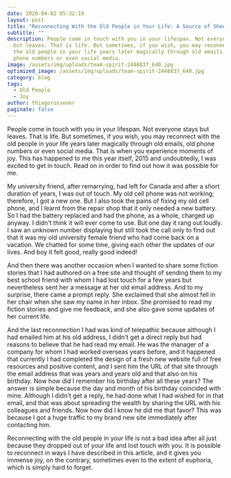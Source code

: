 ```yaml
---
date: 2020-04-02 05:32:19
layout: post
title: "Reconnecting With the Old People in Your Life: A Source of Sheer Joy"
subtitle: ""
description: People come in touch with you in your lifespan. Not everyone stays
  but leaves. That is life. But sometimes, if you wish, you may reconnect with
  the old people in your life years later magically through old emails, old
  phone numbers or even social media.
image: /assets/img/uploads/team-spirit-2448837_640.jpg
optimized_image: /assets/img/uploads/team-spirit-2448837_640.jpg
category: blog
tags:
  - Old People
  - Joy
author: thiagorossener
paginate: false
---
```

People come in touch with you in your lifespan. Not everyone stays but leaves. That is life. But sometimes, if you wish, you may reconnect with the old people in your life years later magically through old emails, old phone numbers or even social media. That is when you experience moments of joy. This has happened to me this year itself, 2015 and undoubtedly, I was excited to get in touch. Read on in order to find out how it was possible for me.

My university friend, after remarrying, had left for Canada and after a short duration of years, I was out of touch. My old cell phone was not working; therefore, I got a new one. But I also took the pains of fixing my old cell phone, and I learnt from the repair shop that it only needed a new battery. So I had the battery replaced and had the phone, as a whole, charged up anyway. I didn't think it will ever come to use. But one day it rang out loudly. I saw an unknown number displaying but still took the call only to find out that it was my old university female friend who had come back on a vacation. We chatted for some time, giving each other the updates of our lives. And boy it felt good, really good indeed!

And then there was another occasion when I wanted to share some fiction stories that I had authored on a free site and thought of sending them to my best school friend with whom I had lost touch for a few years but nevertheless sent her a message at her old email address. And to my surprise, there came a prompt reply. She exclaimed that she almost fell in her chair when she saw my name in her inbox. She promised to read my fiction stories and give me feedback, and she also gave some updates of her current life.

And the last reconnection I had was kind of telepathic because although I had emailed him at his old address, I didn't get a direct reply but had reasons to believe that he had read my email. He was the manager of a company for whom I had worked overseas years before, and it happened that currently I had completed the design of a fresh new website full of free resources and positive content, and I sent him the URL of that site through the email address that was years and years old and that also on his birthday. Now how did I remember his birthday after all these years? The answer is simple because the day and month of his birthday coincided with mine. Although I didn't get a reply, he had done what I had wished for in that email, and that was about spreading the wealth by sharing the URL with his colleagues and friends. Now how did I know he did me that favor? This was because I got a huge traffic to my brand new site immediately after contacting him.

Reconnecting with the old people in your life is not a bad idea after all just because they dropped out of your life and lost touch with you. It is possible to reconnect in ways I have described in this article, and it gives you immense joy, on the contrary, sometimes even to the extent of euphoria, which is simply hard to forget.

